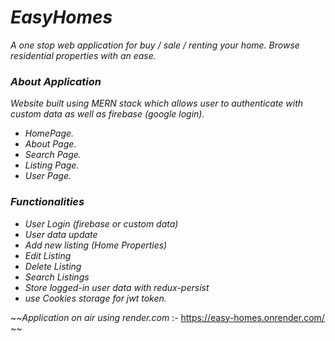 # _EasyHomes_

_A one stop web application for buy / sale / renting your home. Browse residential properties with an ease._

### _About Application_

_Website built using MERN stack which allows user to authenticate with custom data as well as firebase (google login)._

- _HomePage._
- _About Page._
- _Search Page._
- _Listing Page._
- _User Page._

### _Functionalities_

- _User Login (firebase or custom data)_
- _User data update_
- _Add new listing (Home Properties)_
- _Edit Listing_
- _Delete Listing_
- _Search Listings_
- _Store logged-in user data with redux-persist_
- _use Cookies storage for jwt token._

~~_Application on air using render.com_ :- https://easy-homes.onrender.com/ ~~
